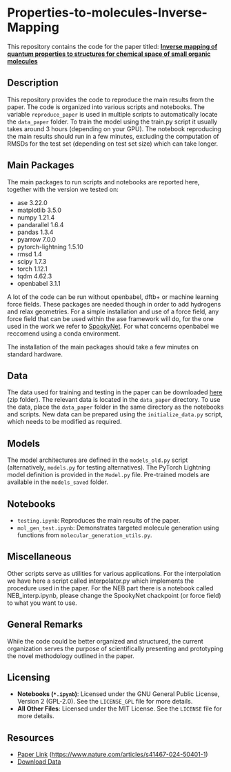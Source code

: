 # Properties-to-molecules-Inverse-Mapping

This repository contains the code for the paper titled: [**Inverse mapping of quantum properties to structures for chemical space of small organic molecules**](https://www.nature.com/articles/s41467-024-50401-1)

## Description

This repository provides the code to reproduce the main results from the paper. The code is organized into various scripts and notebooks. The variable `reproduce_paper` is used in multiple scripts to automatically locate the `data_paper` folder. 
To train the model using the train.py script it usually takes around 3 hours (depending on your GPU). The notebook reproducing the main results should run in a few minutes, excluding the computation of RMSDs for the test set (depending on test set size) which can take longer.

## Main Packages

The main packages to run scripts and notebooks are reported here, together with the version we tested on:

- ase                         3.22.0
- matplotlib                  3.5.0
- numpy                       1.21.4
- pandarallel                 1.6.4
- pandas                      1.3.4
- pyarrow                     7.0.0
- pytorch-lightning           1.5.10
- rmsd                        1.4
- scipy                       1.7.3
- torch                       1.12.1
- tqdm                        4.62.3
- openbabel                   3.1.1

A lot of the code can be run without openbabel, dftb+ or machine learning force fields. These packages are needed though in order to add hydrogens and relax geometries. For a simple installation and use of a force field, any force field that can be used within the ase framework will do, for the one used in the work we refer to [SpookyNet](https://github.com/OUnke/SpookyNet). For what concerns openbabel we reccomend using a conda environment.

The installation of the main packages should take a few minutes on standard hardware.

## Data

The data used for training and testing in the paper can be downloaded [here](https://drive.google.com/file/d/19r1UIPgTiZCVxR-o2u-EYe-H-puyggSn/view?usp=sharing) (zip folder). The relevant data is located in the `data_paper` directory. To use the data, place the `data_paper` folder in the same directory as the notebooks and scripts. New data can be prepared using the `initialize_data.py` script, which needs to be modified as required.

## Models

The model architectures are defined in the `models_old.py` script (alternatively, `models.py` for testing alternatives). The PyTorch Lightning model definition is provided in the `Model.py` file. Pre-trained models are available in the `models_saved` folder.

## Notebooks

- `testing.ipynb`: Reproduces the main results of the paper.
- `mol_gen_test.ipynb`: Demonstrates targeted molecule generation using functions from `molecular_generation_utils.py`.

## Miscellaneous

Other scripts serve as utilities for various applications. For the interpolation we have here a script called interpolator.py which implements the procedure used in the paper. For the NEB part there is a notebook called NEB_interp.ipynb, please change the SpookyNet chackpoint (or force field) to what you want to use.

## General Remarks

While the code could be better organized and structured, the current organization serves the purpose of scientifically presenting and prototyping the novel methodology outlined in the paper.

## Licensing

- **Notebooks (`*.ipynb`)**: Licensed under the GNU General Public License, Version 2 (GPL-2.0). See the `LICENSE_GPL` file for more details.
- **All Other Files**: Licensed under the MIT License. See the `LICENSE` file for more details.

## Resources

- [Paper Link](#) (https://www.nature.com/articles/s41467-024-50401-1)
- [Download Data](https://www.dropbox.com/scl/fi/mnhm3fua5tl01dre0t4j0/dati.zip?rlkey=b7ah86h3jrgcshexgokxnjl3d&st=db6uk77m&dl=0)
